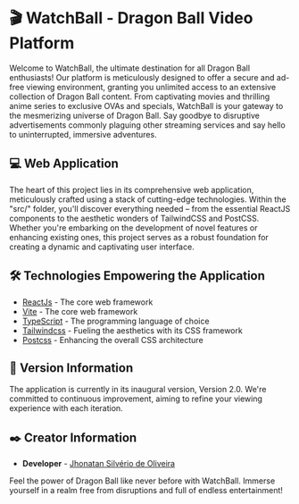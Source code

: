 
# 🎬 WatchBall - Dragon Ball Video Platform

Welcome to WatchBall, the ultimate destination for all Dragon Ball enthusiasts! Our platform is meticulously designed to offer a secure and ad-free viewing environment, granting you unlimited access to an extensive collection of Dragon Ball content. From captivating movies and thrilling anime series to exclusive OVAs and specials, WatchBall is your gateway to the mesmerizing universe of Dragon Ball. Say goodbye to disruptive advertisements commonly plaguing other streaming services and say hello to uninterrupted, immersive adventures.

## 💻 Web Application

The heart of this project lies in its comprehensive web application, meticulously crafted using a stack of cutting-edge technologies. Within the "src/" folder, you'll discover everything needed – from the essential ReactJS components to the aesthetic wonders of TailwindCSS and PostCSS. Whether you're embarking on the development of novel features or enhancing existing ones, this project serves as a robust foundation for creating a dynamic and captivating user interface.

## 🛠️ Technologies Empowering the Application

* [ReactJs](https://legacy.reactjs.org/) - The core web framework
* [Vite](https://vitejs.dev/guide/) - The core web framework
* [TypeScript](https://www.typescriptlang.org/docs/) - The programming language of choice
* [Tailwindcss](https://tailwindui.com/) - Fueling the aesthetics with its CSS framework
* [Postcss](https://postcss.org/) - Enhancing the overall CSS architecture

## 📌 Version Information

The application is currently in its inaugural version, Version 2.0. We're committed to continuous improvement, aiming to refine your viewing experience with each iteration.

## ✒️ Creator Information

* **Developer** - [Jhonatan Silvério de Oliveira](https://github.com/Jh0wjso)

Feel the power of Dragon Ball like never before with WatchBall. Immerse yourself in a realm free from disruptions and full of endless entertainment!
